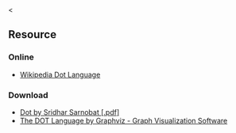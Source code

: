 &lt;

Resource
--------

### Online

-   [Wikipedia Dot Language](http://en.wikipedia.org/wiki/DOT_language)

### Download

-   [Dot by Sridhar Sarnobat \[.pdf\]](static/cs/dot.language.2011-12-09.pdf)
-   [The DOT Language by Graphviz - Graph Visualization Software](http://graphviz.org/content/dot-language)
